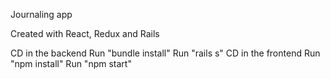 Journaling app

Created with React, Redux and Rails

CD in the backend
Run "bundle install"
Run "rails s"
CD in the frontend
Run "npm install"
Run "npm start"


